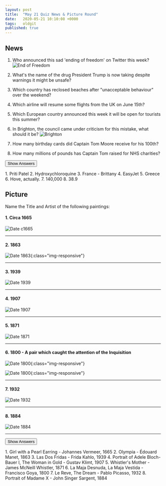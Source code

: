 ```yaml
---
layout: post
title:  "May 21 Quiz News & Picture Round"
date:   2020-05-21 10:10:08 +0000
tags:   oldgit
published: true
---
```


## News

1. Who announced this sad 'ending of freedom' on Twitter this week?
   ![End of Freedom](https://pbs.twimg.com/media/EYUNxVjWAAAuj-p?format=jpg&name=small)

2. What's the name of the drug President Trump is now taking despite warnings it might be unsafe?

3. Which country has reclosed beaches after "unacceptable behaviour" over the weekend?

4. Which airline will resume some flights from the UK on June 15th?

5. Which European country announced this week it will be open for tourists this summer?

6. In Brighton, the council came under criticism for this mistake, what should it be?
   ![Brighton](https://ichef.bbci.co.uk/live-experience/cps/320/cpsprodpb/vivo/live/images/2020/5/20/08f660dc-2c50-4eb8-b76a-f63467f1324d.jpg)

7. How many birthday cards did Captain Tom Moore receive for his 100th?

8. How many millions of pounds has Captain Tom raised for NHS charities?

<button class="answer-button">Show Answers</button>
<div class="hide" markdown="1">
1. Priti Patel
2. Hydroxychloroquine
3. France - Brittany
4. EasyJet
5. Greece
6. Hove, actually.
7. 140,000
8. 38.9

</div>

## Picture

Name the Title and Artist of the following paintings:

#### 1. Circa 1665

![Date c1665](https://upload.wikimedia.org/wikipedia/commons/thumb/d/d7/Meisje_met_de_parel.jpg/300px-Meisje_met_de_parel.jpg)

-----

#### 2. 1863

![Date 1863](https://upload.wikimedia.org/wikipedia/commons/thumb/f/f7/%C3%89douard_Manet_-_Olympia_-_Mus%C3%A9e_d%27Orsay%2C_Paris.jpg/880px-%C3%89douard_Manet_-_Olympia_-_Mus%C3%A9e_d%27Orsay%2C_Paris.jpg){:class="img-responsive"}

-----

#### 3. 1939

![Date 1939](https://upload.wikimedia.org/wikipedia/en/f/f9/The_Two_Fridas.jpg)

-----

#### 4. 1907

![Date 1907](https://upload.wikimedia.org/wikipedia/commons/thumb/8/84/Gustav_Klimt_046.jpg/525px-Gustav_Klimt_046.jpg)

-----

#### 5. 1871

![Date 1871](https://upload.wikimedia.org/wikipedia/commons/thumb/1/1b/Whistlers_Mother_high_res.jpg/300px-Whistlers_Mother_high_res.jpg)

-----

#### 6. 1800 - A pair which caught the attention of the Inquisition

![Date 1800](https://upload.wikimedia.org/wikipedia/commons/thumb/4/4c/Goya_Maja_naga2.jpg/800px-Goya_Maja_naga2.jpg){:class="img-responsive"}

![Date 1800](https://upload.wikimedia.org/wikipedia/commons/thumb/a/a6/Goya_Maja_ubrana2.jpg/800px-Goya_Maja_ubrana2.jpg){:class="img-responsive"}

-----

#### 7. 1932

![Date 1932](https://upload.wikimedia.org/wikipedia/en/9/9d/Le-reve-1932.jpg)

-----

#### 8. 1884

![Date 1884](https://upload.wikimedia.org/wikipedia/commons/thumb/a/a4/Madame_X_%28Madame_Pierre_Gautreau%29%2C_John_Singer_Sargent%2C_1884_%28unfree_frame_crop%29.jpg/527px-Madame_X_%28Madame_Pierre_Gautreau%29%2C_John_Singer_Sargent%2C_1884_%28unfree_frame_crop%29.jpg)

-----

<p/>
<button class="answer-button">Show Answers</button>
<div class="hide" markdown="1">
1. Girl with a Pearl Earring - Johannes Vermeer, 1665
2. Olympia - Édouard Manet, 1863
3. Las Dos Fridas - Frida Kahlo, 1939
4. Portrait of Adele Bloch-Bauer I, The Woman in Gold - Gustav Klimt, 1907
5. Whistler's Mother - James McNeill Whistler, 1871
6. La Maja Desnuda, La Maja Vestida - Francisco Goya, 1800
7. Le Reve, The Dream - Pablo Picasso, 1932
8. Portrait of Madame X - John Singer Sargent, 1884
</div>

